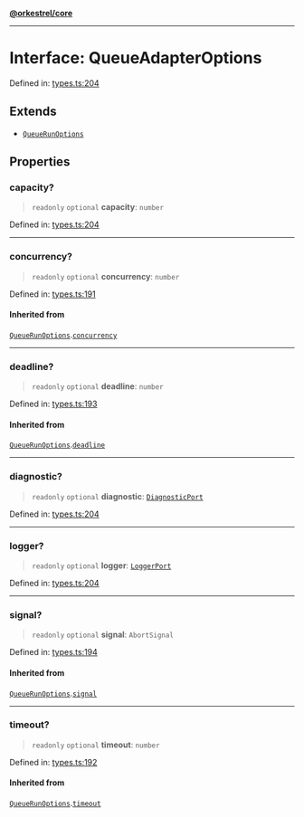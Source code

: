 [**@orkestrel/core**](../index.md)

***

# Interface: QueueAdapterOptions

Defined in: [types.ts:204](https://github.com/orkestrel/core/blob/cbe5b2d7b027ca6f0f1301ef32750afb69b4764b/src/types.ts#L204)

## Extends

- [`QueueRunOptions`](QueueRunOptions.md)

## Properties

### capacity?

> `readonly` `optional` **capacity**: `number`

Defined in: [types.ts:204](https://github.com/orkestrel/core/blob/cbe5b2d7b027ca6f0f1301ef32750afb69b4764b/src/types.ts#L204)

***

### concurrency?

> `readonly` `optional` **concurrency**: `number`

Defined in: [types.ts:191](https://github.com/orkestrel/core/blob/cbe5b2d7b027ca6f0f1301ef32750afb69b4764b/src/types.ts#L191)

#### Inherited from

[`QueueRunOptions`](QueueRunOptions.md).[`concurrency`](QueueRunOptions.md#concurrency)

***

### deadline?

> `readonly` `optional` **deadline**: `number`

Defined in: [types.ts:193](https://github.com/orkestrel/core/blob/cbe5b2d7b027ca6f0f1301ef32750afb69b4764b/src/types.ts#L193)

#### Inherited from

[`QueueRunOptions`](QueueRunOptions.md).[`deadline`](QueueRunOptions.md#deadline)

***

### diagnostic?

> `readonly` `optional` **diagnostic**: [`DiagnosticPort`](DiagnosticPort.md)

Defined in: [types.ts:204](https://github.com/orkestrel/core/blob/cbe5b2d7b027ca6f0f1301ef32750afb69b4764b/src/types.ts#L204)

***

### logger?

> `readonly` `optional` **logger**: [`LoggerPort`](LoggerPort.md)

Defined in: [types.ts:204](https://github.com/orkestrel/core/blob/cbe5b2d7b027ca6f0f1301ef32750afb69b4764b/src/types.ts#L204)

***

### signal?

> `readonly` `optional` **signal**: `AbortSignal`

Defined in: [types.ts:194](https://github.com/orkestrel/core/blob/cbe5b2d7b027ca6f0f1301ef32750afb69b4764b/src/types.ts#L194)

#### Inherited from

[`QueueRunOptions`](QueueRunOptions.md).[`signal`](QueueRunOptions.md#signal)

***

### timeout?

> `readonly` `optional` **timeout**: `number`

Defined in: [types.ts:192](https://github.com/orkestrel/core/blob/cbe5b2d7b027ca6f0f1301ef32750afb69b4764b/src/types.ts#L192)

#### Inherited from

[`QueueRunOptions`](QueueRunOptions.md).[`timeout`](QueueRunOptions.md#timeout)
